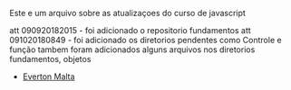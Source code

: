 Este e um arquivo sobre as atualizaçoes do curso de javascript


att 090920182015 - foi adicionado o repositorio fundamentos
att 091020180849 - foi adicionado os diretorios pendentes como Controle e função tambem foram adicionados alguns arquivos nos diretorios fundamentos, objetos
- [Everton Malta](https://github.com/evertonMalta)